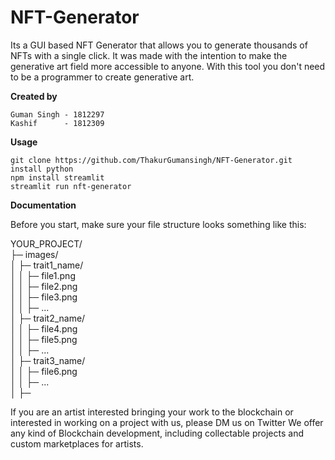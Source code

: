 # NFT-Generator
Its a GUI based NFT Generator that allows you to generate thousands of NFTs with a single click.
It was made with the intention to make the generative art field more accessible to anyone.
With this tool you don't need to be a programmer to create generative art.

**Created by**

    Guman Singh - 1812297
    Kashif      - 1812309

**Usage**

    git clone https://github.com/ThakurGumansingh/NFT-Generator.git
    install python
    npm install streamlit
    streamlit run nft-generator
    
**Documentation**

   Before you start, make sure your file structure looks something like this:

YOUR_PROJECT/  
├─ images/  
│  ├─ trait1_name/  
│  │  ├─ file1.png  
│  │  ├─ file2.png  
│  │  ├─ file3.png  
│  │  ├─ ...  
│  ├─ trait2_name/  
│  │  ├─ file4.png  
│  │  ├─ file5.png  
│  │  ├─ ...  
│  ├─ trait3_name/  
│  │  ├─ file6.png  
│  │  ├─ ...  
│  ├─


If you are an artist interested bringing your work to the blockchain or interested in working on a project with us, please DM us on Twitter We offer any kind of Blockchain development, including collectable projects and custom marketplaces for artists.
